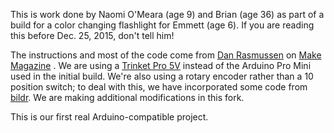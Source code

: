 This is work done by Naomi O'Meara (age 9) and Brian (age 36) as part of a build for a color changing flashlight for Emmett (age 6). If you are reading this before Dec. 25, 2015, don't tell him!

The instructions and most of the code come from [Dan Rasmussen](http://makezine.com/author/dan-rasmussen/) on [Make Magazine](http://makezine.com/projects/million-color-hsl-flashlight/) . We are using a [Trinket Pro 5V](https://learn.adafruit.com/introducing-pro-trinket) instead of the Arduino Pro Mini used in the initial build. We're also using a rotary encoder rather than a 10 position switch; to deal with this, we have incorporated some code from [bildr](http://bildr.org/2012/08/rotary-encoder-arduino/). We are making additional modifications in this fork. 

This is our first real Arduino-compatible project.


